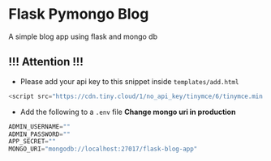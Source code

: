 # Flask Pymongo Blog

A simple blog app using flask and mongo db

## !!! Attention !!!
- Please add your api key to this snippet inside ```templates/add.html```
```js 
<script src="https://cdn.tiny.cloud/1/no_api_key/tinymce/6/tinymce.min.js" referrerpolicy="origin"></script>
```

- Add the following to a ```.env``` file
**Change mongo uri in production**
```python
ADMIN_USERNAME=""
ADMIN_PASSWORD=""
APP_SECRET=""
MONGO_URI="mongodb://localhost:27017/flask-blog-app"
```
